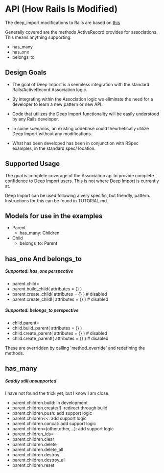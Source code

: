 API (How Rails Is Modified)
===========================
The deep_import modifications to Rails are based on [this](http://api.rubyonrails.org/classes/ActiveRecord/Associations/ClassMethods.html)

Generally covered are the methods ActiveReocrd provides for associations.
This means anything supporting:
- has_many
- has_one
- belongs_to

Design Goals
------------
- The goal of Deep Import is a seemless integration with the standard Rails/ActiveRecord Association logic.

- By integrating within the Association logic we eliminate the need for a developer to learn a new pattern or new API.
- Code that utilizes the Deep Import functionality will be easily understood by any Rails developer.

- In some scenarios, an existing codebase could theorhetically utilize Deep Import without any modifications.

- What has been developed has been in conjunction with RSpec examples, in the standard spec/ location.

Supported Usage
---------------
The goal is complete coverage of the Association api to provide complete confidence to Deep Import users.
This is not where Deep Import is currently at.

Deep Import can be used following a very specific, but friendly, pattern.
Instructions for this can be found in TUTORIAL.md.

Models for use in the examples
------------------------------
- Parent
	- has_many: Children
- Child
	- belongs_to: Parent

has_one And belongs_to
----------------------

##### Supported: has_one perspective
- parent.child= 
- parent.build_child( attributes = {} ) 
- parent.create_child( attributes = {} ) # disabled
- parent.create_child!( attributes = {} ) # disabled

##### Supported: belongs_to perspective
- child.parent= 
- child.build_parent( attributes = {} ) 
- child.create_parent( attributes = {} ) # disabled
- child.create_parent!( attributes = {} ) # disabled

These are overridden by calling 'method_override' and redefining the methods.

has_many
--------
##### Saddly still unsupported
I have not found the trick yet, but I know I am close.
- parent.children.build: in development
- parent.children.create(!): redirect through build
- parent.children.push: add support logic
- parent.children<<: add support logic
- parent.children.concat: add support logic
- parent.children=(other,other,...): add support logic
- parent.children_ids=   
- parent.children.clear 
- parent.children.delete 
- parent.children.delete_all 
- parent.children.destroy
- parent.children.destroy_all
- parent.children.reset

